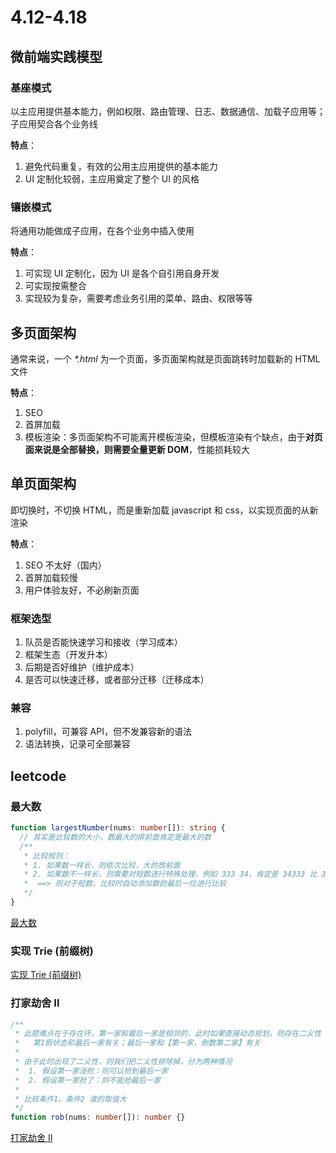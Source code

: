 # 4.12-4.18

## 微前端实践模型

### 基座模式

以主应用提供基本能力，例如权限、路由管理、日志、数据通信、加载子应用等；子应用契合各个业务线

**特点**：

1. 避免代码重复，有效的公用主应用提供的基本能力
2. UI 定制化较弱，主应用奠定了整个 UI 的风格

### 镶嵌模式

将通用功能做成子应用，在各个业务中插入使用

**特点**：

1. 可实现 UI 定制化，因为 UI 是各个自引用自身开发
2. 可实现按需整合
3. 实现较为复杂，需要考虑业务引用的菜单、路由、权限等等

## 多页面架构

通常来说，一个 _\*.html_ 为一个页面，多页面架构就是页面跳转时加载新的 HTML 文件

**特点**：

1. SEO
2. 首屏加载
3. 模板渲染：多页面架构不可能离开模板渲染，但模板渲染有个缺点，由于**对页面来说是全部替换，则需要全量更新 DOM**，性能损耗较大

## 单页面架构

即切换时，不切换 HTML，而是重新加载 javascript 和 css，以实现页面的从新渲染

**特点**：

1. SEO 不太好（国内）
2. 首屏加载较慢
3. 用户体验友好，不必刷新页面

### 框架选型

1. 队员是否能快速学习和接收（学习成本）
2. 框架生态（开发升本）
3. 后期是否好维护（维护成本）
4. 是否可以快速迁移，或者部分迁移（迁移成本）

### 兼容

1. polyfill，可兼容 API，但不发兼容新的语法
2. 语法转换，记录可全部兼容

## leetcode

  ### 最大数

  ```typescript
  function largestNumber(nums: number[]): string {
    // 其实是比较数的大小，数最大的排前面肯定是最大的数
    /**
     * 比较规则：
     * 1. 如果数一样长，则依次比较，大的放前面
     * 2. 如果数不一样长，则需要对短数进行特殊处理，例如 333 34，肯定是 34333 比 33334 大，而 99 和 9993 ，肯定是 999993 比 99399 大
     *  ==> 则对于短数，比较时自动添加数的最后一位进行比较
     */
  }
  ```

  [最大数](https://leetcode-cn.com/problems/largest-number/)

### 实现 Trie (前缀树)

[实现 Trie (前缀树)](https://leetcode-cn.com/problems/implement-trie-prefix-tree/)

### 打家劫舍 II

```typescript
/**
 * 此题难点在于存在环，第一家和最后一家是相邻的，此时如果直接动态规划，则存在二义性
 *   第1假状态和最后一家有关；最后一家和【第一家，倒数第二家】有关
 *
 * 由于此时出现了二义性，则我们把二义性排除掉，分为两种情况
 *  1. 假设第一家没抢：则可以抢到最后一家
 *  2. 假设第一家抢了：则不能抢最后一家
 *
 * 比较条件1、条件2 谁的取值大
 */
function rob(nums: number[]): number {}
```

[打家劫舍 II](https://leetcode-cn.com/problems/house-robber-ii/)
